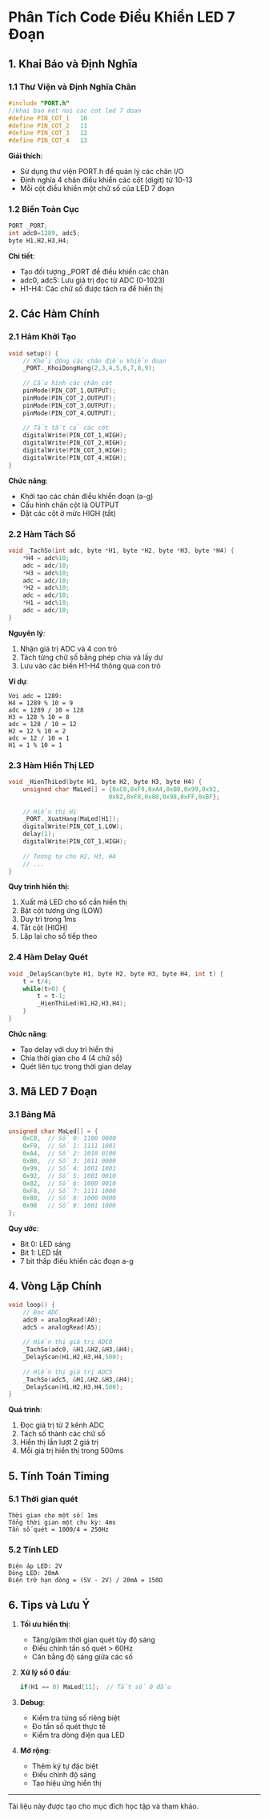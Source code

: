 # Phân Tích Code Điều Khiển LED 7 Đoạn

## 1. Khai Báo và Định Nghĩa

### 1.1 Thư Viện và Định Nghĩa Chân
```cpp
#include "PORT.h"
//khai bao ket noi cac cot led 7 doan
#define PIN_COT_1   10
#define PIN_COT_2   11
#define PIN_COT_3   12
#define PIN_COT_4   13
```
**Giải thích**:
- Sử dụng thư viện PORT.h để quản lý các chân I/O
- Định nghĩa 4 chân điều khiển các cột (digit) từ 10-13
- Mỗi cột điều khiển một chữ số của LED 7 đoạn

### 1.2 Biến Toàn Cục
```cpp
PORT _PORT;
int adc0=1289, adc5;
byte H1,H2,H3,H4;
```
**Chi tiết**:
- Tạo đối tượng _PORT để điều khiển các chân
- adc0, adc5: Lưu giá trị đọc từ ADC (0-1023)
- H1-H4: Các chữ số được tách ra để hiển thị

## 2. Các Hàm Chính

### 2.1 Hàm Khởi Tạo
```cpp
void setup() {
    // Khởi động các chân điều khiển đoạn
    _PORT._KhoiDongHang(2,3,4,5,6,7,8,9);
    
    // Cấu hình các chân cột
    pinMode(PIN_COT_1,OUTPUT);
    pinMode(PIN_COT_2,OUTPUT);
    pinMode(PIN_COT_3,OUTPUT);
    pinMode(PIN_COT_4,OUTPUT);
    
    // Tắt tất cả các cột
    digitalWrite(PIN_COT_1,HIGH);
    digitalWrite(PIN_COT_2,HIGH);
    digitalWrite(PIN_COT_3,HIGH);
    digitalWrite(PIN_COT_4,HIGH);
}
```
**Chức năng**:
- Khởi tạo các chân điều khiển đoạn (a-g)
- Cấu hình chân cột là OUTPUT
- Đặt các cột ở mức HIGH (tắt)

### 2.2 Hàm Tách Số
```cpp
void _TachSo(int adc, byte *H1, byte *H2, byte *H3, byte *H4) {
    *H4 = adc%10;
    adc = adc/10;
    *H3 = adc%10;
    adc = adc/10;
    *H2 = adc%10;
    adc = adc/10;
    *H1 = adc%10;
    adc = adc/10;      
}
```
**Nguyên lý**:
1. Nhận giá trị ADC và 4 con trỏ
2. Tách từng chữ số bằng phép chia và lấy dư
3. Lưu vào các biến H1-H4 thông qua con trỏ

**Ví dụ**:
```
Với adc = 1289:
H4 = 1289 % 10 = 9
adc = 1289 / 10 = 128
H3 = 128 % 10 = 8
adc = 128 / 10 = 12
H2 = 12 % 10 = 2
adc = 12 / 10 = 1
H1 = 1 % 10 = 1
```

### 2.3 Hàm Hiển Thị LED
```cpp
void _HienThiLed(byte H1, byte H2, byte H3, byte H4) {
    unsigned char MaLed[] = {0xC0,0xF9,0xA4,0xB0,0x99,0x92,
                            0x82,0xF8,0x80,0x98,0xFF,0xBF};
    
    // Hiển thị H1
    _PORT._XuatHang(MaLed[H1]);
    digitalWrite(PIN_COT_1,LOW);
    delay(1);
    digitalWrite(PIN_COT_1,HIGH);
    
    // Tương tự cho H2, H3, H4
    // ...
}
```
**Quy trình hiển thị**:
1. Xuất mã LED cho số cần hiển thị
2. Bật cột tương ứng (LOW)
3. Duy trì trong 1ms
4. Tắt cột (HIGH)
5. Lặp lại cho số tiếp theo

### 2.4 Hàm Delay Quét
```cpp
void _DelayScan(byte H1, byte H2, byte H3, byte H4, int t) {
    t = t/4;
    while(t>0) {
        t = t-1;
        _HienThiLed(H1,H2,H3,H4); 
    }
}
```
**Chức năng**:
- Tạo delay với duy trì hiển thị
- Chia thời gian cho 4 (4 chữ số)
- Quét liên tục trong thời gian delay

## 3. Mã LED 7 Đoạn

### 3.1 Bảng Mã
```cpp
unsigned char MaLed[] = {
    0xC0,  // Số 0: 1100 0000
    0xF9,  // Số 1: 1111 1001
    0xA4,  // Số 2: 1010 0100
    0xB0,  // Số 3: 1011 0000
    0x99,  // Số 4: 1001 1001
    0x92,  // Số 5: 1001 0010
    0x82,  // Số 6: 1000 0010
    0xF8,  // Số 7: 1111 1000
    0x80,  // Số 8: 1000 0000
    0x98   // Số 9: 1001 1000
};
```
**Quy ước**:
- Bit 0: LED sáng
- Bit 1: LED tắt
- 7 bit thấp điều khiển các đoạn a-g

## 4. Vòng Lặp Chính

```cpp
void loop() {
    // Đọc ADC
    adc0 = analogRead(A0);
    adc5 = analogRead(A5);
    
    // Hiển thị giá trị ADC0
    _TachSo(adc0, &H1,&H2,&H3,&H4);
    _DelayScan(H1,H2,H3,H4,500);
    
    // Hiển thị giá trị ADC5
    _TachSo(adc5, &H1,&H2,&H3,&H4);
    _DelayScan(H1,H2,H3,H4,500);
}
```
**Quá trình**:
1. Đọc giá trị từ 2 kênh ADC
2. Tách số thành các chữ số
3. Hiển thị lần lượt 2 giá trị
4. Mỗi giá trị hiển thị trong 500ms

## 5. Tính Toán Timing

### 5.1 Thời gian quét
```
Thời gian cho một số: 1ms
Tổng thời gian một chu kỳ: 4ms
Tần số quét = 1000/4 = 250Hz
```

### 5.2 Tính LED
```
Điện áp LED: 2V
Dòng LED: 20mA
Điện trở hạn dòng = (5V - 2V) / 20mA = 150Ω
```

## 6. Tips và Lưu Ý

1. **Tối ưu hiển thị**:
   - Tăng/giảm thời gian quét tùy độ sáng
   - Điều chỉnh tần số quét > 60Hz
   - Cân bằng độ sáng giữa các số

2. **Xử lý số 0 đầu**:
   ```cpp
   if(H1 == 0) MaLed[11];  // Tắt số 0 đầu
   ```

3. **Debug**:
   - Kiểm tra từng số riêng biệt
   - Đo tần số quét thực tế
   - Kiểm tra dòng điện qua LED

4. **Mở rộng**:
   - Thêm ký tự đặc biệt
   - Điều chỉnh độ sáng
   - Tạo hiệu ứng hiển thị

---
Tài liệu này được tạo cho mục đích học tập và tham khảo.